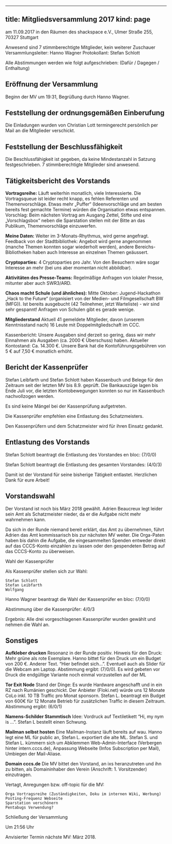 -----
title: Mitgliedsversammlung 2017
kind: page
-----

am 11.09.2017 in den Räumen des shackspace e.V., Ulmer Straße 255, 70327 Stuttgart 

Anwesend sind 7 stimmberechtigte Mitglieder, kein weiterer Zuschauer 
Versammlungsleiter: Hanno Wagner 
Protokollant: Stefan Schlott

Alle Abstimmungen werden wie folgt aufgeschrieben: (Dafür / Dagegen / Enthaltung) 

## Eröffnung der Versammlung

Beginn der MV um 19:31, Begrüßung durch Hanno Wagner.

## Feststellung der ordnungsgemäßen Einberufung

Die Einladungen wurden von Christian Lott termingerecht persönlich per Mail an die Mitglieder verschickt.

## Feststellung der Beschlussfähigkeit

Die Beschlussfähigkeit ist gegeben, da keine Mindestanzahl in Satzung festgeschrieben. 7 stimmberechtigte Mitglieder sind anwesend.

## Tätigkeitsbericht des Vorstands

**Vortragsreihe:** Läuft weiterhin monatlich, viele Interessierte. Die Vortragsqueue ist leider recht knapp, es fehlen Referenten und Themenvorschläge. Etwas mehr „Puffer“ (Ideenvorschläge und am besten bereits fest gemachte Termine) würden die Organisation etwas entspannen. Vorschlag: Beim nächsten Vortrag am Ausgang Zettel, Stifte und eine „Vorschlagsbox“ neben die Sparstation stellen mit der Bitte an das Publikum, Themenvorschläge einzuwerfen.

**Meine Daten:** Weiter im 3-Monats-Rhythmus, wird gerne angefragt. Feedback von der Stadtbibliothek: Angebot wird gerne angenommen (manche Themen konnten sogar wiederholt werden), andere Bereichs-Bibliotheken haben auch Interesse an einzelnen Themen geäussert.

**Cryptoparties:** 4 Cryptoparties pro Jahr. Von den Besuchern wäre sogar Interesse an mehr (bei uns aber momentan nicht abbildbar).

**Aktivitäten des Presse-Teams:** Regelmäßige Anfragen von lokaler Presse, mitunter aber auch SWR3/ARD.

**Chaos macht Schule (und ähnliches):** Mitte Oktober: Jugend-Hackathon „Hack to the Future“ (organisiert von der Medien- und Filmgesellschaft BW (MFG)). Ist bereits ausgebucht (42 Teilnehmer, jetzt Warteliste) - wir sind sehr gespannt! Anfragen von Schulen gibt es gerade wenige.

**Mitgliederstand** Aktuell 41 gemeldete Mitglieder, davon (unserem Kenntnisstand nach) 16 Leute mit Doppelmitgliedschaft im CCC.

Kassenbericht: Unsere Ausgaben sind derzeit so gering, dass wir mehr Einnahmen als Ausgaben (ca. 2000 € Überschuss) haben. Aktueller Kontostand: Ca. 14.300 €. Unsere Bank hat die Kontoführungsgebühren von 5 € auf 7,50 € monatlich erhöht.

## Bericht der Kassenprüfer

Stefan Leibfarth und Stefan Schlott haben Kassenbuch und Belege für den Zeitraum seit der letzten MV bis 8.9. geprüft. Die Bankauszüge lagen bis Ende Juli vor, die letzten Kontobewegungen konnten so nur im Kassenbuch nachvollzogen werden.

Es sind keine Mängel bei der Kassenprüfung aufgetreten.

Die Kassenprüfer empfehlen eine Entlastung des Schatzmeisters.

Den Kassenprüfern und dem Schatzmeister wird für ihren Einsatz gedankt.

## Entlastung des Vorstands

Stefan Schlott beantragt die Entlastung des Vorstandes en bloc: (7/0/0)

Stefan Schlott beantragt die Entlastung des gesamten Vorstandes: (4/0/3)

Damit ist der Vorstand für seine bisherige Tätigkeit entlastet. Herzlichen Dank für eure Arbeit!

## Vorstandswahl

Der Vorstand ist noch bis März 2018 gewählt. Adrien Beaucreux legt leider sein Amt als Schatzmeister nieder, da er die Aufgabe nicht mehr wahrnehmen kann.

Da sich in der Runde niemand bereit erklärt, das Amt zu übernehmen, führt Adrien das Amt kommissarisch bis zur nächsten MV weiter. Die Orga-Paten haben bis dahin die Aufgabe, die eingesammelten Spenden entweder direkt auf das CCCS-Konto einzahlen zu lassen oder den gespendeten Betrag auf das CCCS-Konto zu überweisen.

Wahl der Kassenprüfer

Als Kassenprüfer stellen sich zur Wahl:

    Stefan Schlott
    Stefan Leibfarth
    Wolfgang

Hanno Wagner beantragt die Wahl der Kassenprüfer en bloc: (7/0/0)

Abstimmung über die Kassenprüfer: 4/0/3

Ergebnis: Alle drei vorgeschlagenen Kassenprüfer wurden gewählt und nehmen die Wahl an.

## Sonstiges

**Aufkleber drucken** Resonanz in der Runde positiv. Hinweis für den Druck: Mehr grüne als rote Exemplare. Hanno bittet für den Druck um ein Budget von 200 €. Anderer Text. “Hier befindet sich…”. Eventuell auch als Slider für die Webcam am Laptop. Abstimmung ergibt: (7/0/0). Es wird gebeten vor Druck die endgültige Variante noch einmal vorzustellen auf der ML

**Tor Exit Node** Stand der Dinge: Es wurde Hardware angeschafft und in ein RZ nach Rumänien geschickt. Der Anbieter (Floki.net) würde uns 12 Monate CoLo inkl. 10 TB Traffic pro Monat sponsorn. Stefan L. beantragt ein Budget von 600€ für 12 Monate Betrieb für zusätzlichen Traffic in diesem Zeitraum. Abstimmung ergibt: (6/0/1)

**Namens-Schilder Stammtisch** Idee: Vordruck auf Textiletikett “Hi, my nym is …”. Stefan L bestellt einen Schwung.

**Mailman selbst hosten** Eine Mailman-Instanz läuft bereits auf wau. Hanno legt eine ML für public an, Stefan L. exportiert die alte ML. Stefan S. und Stefan L. kümmern sich um Abklemmen Web-Admin-Interface (Verbergen hinter intern.cccs.de), Anpassung Webseite (Infos Subscription per Mail), Umbiegen der Mail-Aliase.

**Domain cccs.de** Die MV bittet den Vorstand, an ixs heranzutreten und ihn zu bitten, als Domaininhaber den Verein (Anschrift: 1. Vorsitzender) einzutragen.

Vertagt, Anregungen bzw. off-topic für die MV:

    Orga Vortragsreihe (Zuständigkeiten, Doku im internen Wiki, Werbung)
    Posting-Frequenz Webseite
    Sparstation verschönern
    Pentabugs Verwendung?


Schließung der Versammlung

Um 21:56 Uhr

Anvisierter Termin nächste MV: März 2018.
